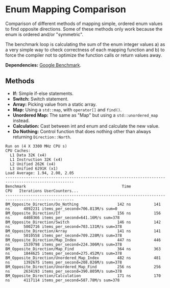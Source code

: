 # Enum Mapping Comparison

Comparison of different methods of mapping simple, ordered enum values to find opposite directions. Some of these methods only work because the enum is ordered and/or "symmetric".

The benchmark loop is calculating the sum of the enum integer values a) as a very simple way to check correctness of each mapping function and b) to force the compiler not to optimize the function calls or return values away.

**Dependencies:** [Google Benchmark](https://github.com/google/benchmark).

## Methods

- **If:** Simple if-else statements.
- **Switch:** Switch statement.
- **Array:** Picking value from a static array.
- **Map:** Using a `std::map`, with `operator[]` and `find()`.
- **Unordered Map:** The same as "Map" but using a `std::unordered_map` instead.
- **Calculation:** Cast between int and enum and calculate the new value.
- **Do Nothing:** Control function that does nothing other than always returning `Direction::North`.

```
Run on (4 X 3300 MHz CPU s)
CPU Caches:
  L1 Data 32K (x4)
  L1 Instruction 32K (x4)
  L2 Unified 262K (x4)
  L3 Unified 6291K (x1)
Load Average: 1.94, 2.00, 2.05
----------------------------------------------------------------------------------------------------
Benchmark                                          Time             CPU   Iterations UserCounters...
----------------------------------------------------------------------------------------------------
BM_Opposite_Direction/Do_Nothing                 142 ns          141 ns      4892231 items_per_second=706.813M/s sum=0
BM_Opposite_Direction/If                         156 ns          156 ns      4408366 items_per_second=641.16M/s sum=378
BM_Opposite_Direction/Switch                     146 ns          142 ns      5002716 items_per_second=703.131M/s sum=378
BM_Opposite_Direction/Array                      141 ns          141 ns      5010558 items_per_second=709.228M/s sum=378
BM_Opposite_Direction/Map_Index                  447 ns          446 ns      1539798 items_per_second=224.306M/s sum=378
BM_Opposite_Direction/Map_Find                   364 ns          363 ns      1844625 items_per_second=275.452M/s sum=378
BM_Opposite_Direction/Unordered_Map_Index        482 ns          481 ns      1392675 items_per_second=208.026M/s sum=378
BM_Opposite_Direction/Unordered_Map_Find         256 ns          256 ns      2634193 items_per_second=390.805M/s sum=378
BM_Opposite_Direction/Calculation                171 ns          170 ns      4117114 items_per_second=587.78M/s sum=378
```
